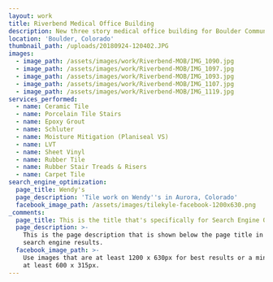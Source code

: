 ```yaml
---
layout: work
title: Riverbend Medical Office Building
description: New three story medical office building for Boulder Community Health
location: 'Boulder, Colorado'
thumbnail_path: /uploads/20180924-120402.JPG
images:
  - image_path: /assets/images/work/Riverbend-MOB/IMG_1090.jpg
  - image_path: /assets/images/work/Riverbend-MOB/IMG_1097.jpg
  - image_path: /assets/images/work/Riverbend-MOB/IMG_1093.jpg
  - image_path: /assets/images/work/Riverbend-MOB/IMG_1107.jpg
  - image_path: /assets/images/work/Riverbend-MOB/IMG_1119.jpg
services_performed:
  - name: Ceramic Tile
  - name: Porcelain Tile Stairs
  - name: Epoxy Grout
  - name: Schluter
  - name: Moisture Mitigation (Planiseal VS)
  - name: LVT
  - name: Sheet Vinyl
  - name: Rubber Tile
  - name: Rubber Stair Treads & Risers
  - name: Carpet Tile
search_engine_optimization:
  page_title: Wendy's
  page_description: 'Tile work on Wendy''s in Aurora, Colorado'
  facebook_image_path: /assets/images/tilekyle-facebook-1200x630.png
_comments:
  page_title: This is the title that's specifically for Search Engine Optimization.
  page_description: >-
    This is the page description that is shown below the page title in the
    search engine results.
  facebook_image_path: >-
    Use images that are at least 1200 x 630px for best results or a minimum of
    at least 600 x 315px.
---
```


